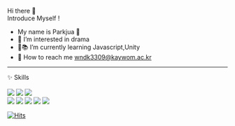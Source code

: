Hi there 👋
<br />
Introduce Myself !
- My name is Parkjua 👩
- 👀 I’m interested in drama
- 🌱📚 I’m currently learning Javascript,Unity
- 💌 How to reach me wndk3309@kaywom.ac.kr
<hr />

✨ Skills
<br />
<br />
<img src="https://img.shields.io/badge/HTML5-E34F26?style=flat-square&logo=HTML5&logoColor=white"/></a>
<img src="https://img.shields.io/badge/CSS3-1572B6?style=flat-square&logo=CSS3&logoColor=white"/></a>
<img src="https://img.shields.io/badge/JavaScript-F7DF1E?style=flat-square&logo=CSS3&logoColor=white"/></a>
<br />
<img src="https://img.shields.io/badge/After Effects-9999FF?style=flat-square&logo=Adobe After Effects&logoColor=white"/></a>
<img src="https://img.shields.io/badge/Illustrator-FF9A00?style=flat-square&logo=Adobe Illustrator&logoColor=white"/></a>
<img src="https://img.shields.io/badge/Photoshop-31A8FF?style=flat-square&logo=Adobe Photoshop&logoColor=white"/></a>
<img src="https://img.shields.io/badge/Premiere Pro-9999FF?style=flat-square&logo=Adobe Premiere Pro&logoColor=white"/></a>
<img src="https://img.shields.io/badge/XD-FF61F6?style=flat-square&logo=Adobe XD&logoColor=white"/></a>

[![Hits](https://hits.seeyoufarm.com/api/count/incr/badge.svg?url=https%3A%2F%2Fgithub.com%2FParkjua&count_bg=%23EAEAFF&title_bg=%23619BFF&icon=&icon_color=%23DEDEFF&title=hits&edge_flat=false)](https://hits.seeyoufarm.com)

<!---
Parkjua/Parkjua is a ✨ special ✨ repository because its `README.md` (this file) appears on your GitHub profile.
You can click the Preview link to take a look at your changes.
--->

